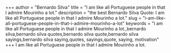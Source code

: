 +++
author = "Bernardo Silva"
title = "I am like all Portuguese people in that I admire Mourinho a lot."
description = "the best Bernardo Silva Quote: I am like all Portuguese people in that I admire Mourinho a lot."
slug = "i-am-like-all-portuguese-people-in-that-i-admire-mourinho-a-lot"
keywords = "I am like all Portuguese people in that I admire Mourinho a lot.,bernardo silva,bernardo silva quotes,bernardo silva quote,bernardo silva sayings,bernardo silva saying,quotes, sayings,quote, saying, motivation"
+++
I am like all Portuguese people in that I admire Mourinho a lot.
